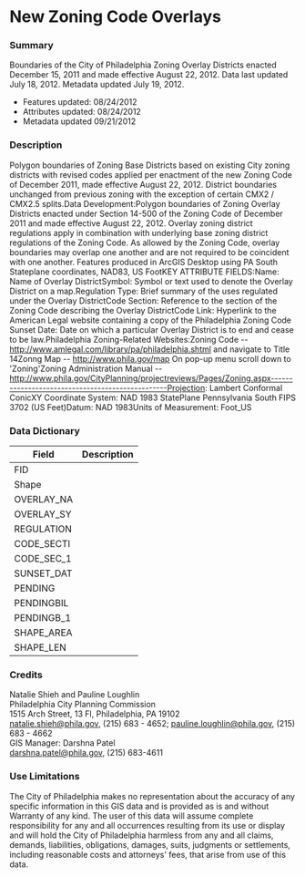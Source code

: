 # New Zoning Code Overlays

### Summary  

Boundaries of the City of Philadelphia Zoning Overlay Districts enacted December 15, 2011 and made effective August 22, 2012. Data last updated July 18, 2012. Metadata updated July 19, 2012.  
  
- Features updated:  08/24/2012  
- Attributes updated: 08/24/2012  
- Metadata updated  09/21/2012  


### Description  

Polygon boundaries of Zoning Base Districts based on existing City zoning districts with revised codes applied per enactment of the new Zoning Code of December 2011, made effective August 22, 2012. District boundaries unchanged from previous zoning with the exception of certain CMX2 / CMX2.5 splits.Data Development:Polygon boundaries of Zoning Overlay Districts enacted under Section 14-500 of the Zoning Code of December 2011 and made effective August 22, 2012. Overlay zoning district regulations apply in combination with underlying base zoning district regulations of the Zoning Code. As allowed by the Zoning Code, overlay boundaries may overlap one another and are not required to be coincident with one another.  Features produced in ArcGIS Desktop using PA South Stateplane coordinates, NAD83, US FootKEY ATTRIBUTE FIELDS:Name: Name of Overlay DistrictSymbol: Symbol or text used to denote the Overlay District on a map.Regulation Type: Brief summary of the uses regulated under the Overlay DistrictCode Section: Reference to the section of the Zoning Code describing the Overlay DistrictCode Link: Hyperlink to the American Legal website containing a copy of the Philadelphia Zoning Code Sunset Date: Date on which a particular Overlay District is to end and cease to be law.Philadelphia Zoning-Related Websites:Zoning Code -- http://www.amlegal.com/library/pa/philadelphia.shtml and navigate to Title 14Zonng Map -- http://www.phila.gov/map On pop-up menu scroll down to 'Zoning'Zoning Administration Manual -- http://www.phila.gov/CityPlanning/projectreviews/Pages/Zoning.aspx-------------------------------------------------Projection: Lambert Conformal ConicXY Coordinate System: NAD 1983 StatePlane Pennsylvania South FIPS 3702 (US Feet)Datum: NAD 1983Units of Measurement: Foot_US  

### Data Dictionary

| Field | Description  
| ----- | :----------:  
| FID |  
| Shape |  
| OVERLAY_NA |  
| OVERLAY_SY |  
| REGULATION |  
| CODE_SECTI |  
| CODE_SEC_1 |  
| SUNSET_DAT |  
| PENDING |  
| PENDINGBIL |  
| PENDINGB_1 |  
| SHAPE_AREA |  
| SHAPE_LEN |  


### Credits  

Natalie Shieh and Pauline Loughlin  
Philadelphia City Planning Commission  
1515 Arch Street, 13 Fl, Philadelphia, PA  19102  
natalie.shieh@phila.gov, (215) 683 - 4652; pauline.loughlin@phila.gov, (215) 683 - 4662  
GIS Manager: Darshna Patel  
darshna.patel@phila.gov, (215) 683-4611  


### Use Limitations  

The City of Philadelphia makes no representation about the accuracy of any specific information in this GIS data and is provided as is and without Warranty of any kind. The user of this data will assume complete responsibility for any and all occurrences resulting from its use or display and will hold the City of Philadelphia harmless from any and all claims, demands, liabilities, obligations, damages, suits, judgments or settlements, including reasonable costs and attorneys' fees, that arise from use of this data.